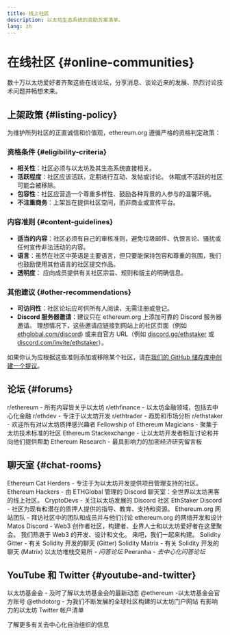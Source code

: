 ```yaml
---
title: 线上社区
description: 以太坊生态系统的资助方案清单。
lang: zh
---
```


# 在线社区 {#online-communities}

数十万以太坊爱好者齐聚这些在线论坛，分享消息、谈论近来的发展、热烈讨论技术问题并畅想未来。

## 上架政策 {#listing-policy}

为维护所列社区的正直诚信和价值观，ethereum.org 遵循严格的资格判定政策：

### 资格条件 {#eligibility-criteria}

- **相关性**：社区必须与以太坊及其生态系统直接相关。
- **活跃程度**：社区应该活跃，定期进行互动、发帖或讨论。 休眠或不活跃的社区可能会被移除。
- **包容性**：社区应营造一个尊重多样性、鼓励各种背景的人参与的温馨环境。
- **不注重商务**：上架旨在提供社区空间，而非商业或宣传平台。

### 内容准则 {#content-guidelines}

- **适当的内容**：社区必须有自己的审核准则，避免垃圾邮件、仇恨言论、骚扰或任何宣传非法活动的内容。
- **语言**：虽然在社区中英语是主要语言，但只要能保持包容和尊重的氛围，我们也鼓励使用其他语言的社区提交作品。
- **透明度**： 应向成员提供有关社区宗旨、规则和版主的明确信息。

### 其他建议 {#other-recommendations}

- **可访问性**：社区论坛应可供所有人阅读，无需注册或登记。
- **Discord 服务器邀请**：建议只在 ethereum.org 上添加可靠的 Discord 服务器邀请。 理想情况下，这些邀请应链接到网站上的社区页面（例如 [ethglobal.com/discord](https://ethglobal.com/discord)) 或来自官方 URL（例如 [discord.gg/ethstaker](https://discord.gg/ethstaker) 或 [discord.com/invite/ethstaker](https://discord.com/invite/ethstaker)）。

如果你认为应根据这些准则添加或移除某个社区，请[在我们的 GitHub 储存库中创建一个提议](https://github.com/ethereum/ethereum-org-website/issues)。


## 论坛 {#forums}

<SocialListItem socialIcon="reddit"><Link href="https://www.reddit.com/r/ethereum">r/ethereum</Link> - 所有内容皆关乎以太坊</SocialListItem>
<SocialListItem socialIcon="reddit"><Link href="https://www.reddit.com/r/ethfinance/">r/ethfinance</Link> - 以太坊金融领域，包括去中心化金融</SocialListItem>
<SocialListItem socialIcon="reddit"><Link href="https://www.reddit.com/r/ethdev/">r/ethdev</Link> - 专注于以太坊开发</SocialListItem>
<SocialListItem socialIcon="reddit"><Link href="https://www.reddit.com/r/ethtrader/">r/ethtrader</Link> - 趋势和市场分析</SocialListItem>
<SocialListItem socialIcon="reddit"><Link href="https://www.reddit.com/r/ethstaker/">r/ethstaker</Link> - 欢迎所有对以太坊质押感兴趣者</SocialListItem>
<SocialListItem socialIcon="webpage"><Link href="https://ethereum-magicians.org">Fellowship of Ethereum Magicians</Link> - 聚集于太坊技术标准的社区</SocialListItem>
<SocialListItem socialIcon="stackExchange"><Link href="https://ethereum.stackexchange.com">Ethereum Stackexchange</Link> - 让以太坊开发者相互讨论和并向他们提供帮助</SocialListItem>
<SocialListItem socialIcon="webpage"><Link href="https://ethresear.ch">Ethereum Research</Link> - 最具影响力的加密经济研究留言板</SocialListItem>

## 聊天室 {#chat-rooms}

<SocialListItem socialIcon="discord"><Link href="https://discord.com/invite/Nz6rtfJ8Cu">Ethereum Cat Herders</Link> - 专注于为以太坊开发提供项目管理支持的社区。</SocialListItem>
<SocialListItem socialIcon="discord"><Link href="https://ethglobal.com/discord">Ethereum Hackers</Link> - 由 ETHGlobal 管理的 Discord 聊天室：全世界以太坊黑客的线上社区。</SocialListItem>
<SocialListItem socialIcon="discord"><Link href="https://discord.gg/5W5tVb3">CryptoDevs</Link> - 关注以太坊发展的 Discord 社区</SocialListItem>
<SocialListItem socialIcon="discord"><Link href="https://discord.gg/ethstaker">EthStaker Discord</Link> - 社区为现有和潜在的质押人提供的指导、教育、支持和资源。</SocialListItem>
<SocialListItem socialIcon="discord"><Link href="https://discord.gg/ethereum-org">Ethereum.org 网站团队</Link> - 拜访社区中的团队和成员并与他们讨论 ethereum.org 的网络开发和设计</SocialListItem>
<SocialListItem socialIcon="discord"><Link href="https://discord.matos.club/">Matos Discord</Link> - Web3 创作者社区，构建者、业界人士和以太坊爱好者在这里聚会。 我们热衷于 Web3 的开发、设计和文化。 来吧，我们一起来构建。</SocialListItem>
<SocialListItem socialIcon="webpage"><Link href="https://gitter.im/ethereum/solidity">Solidity Gitter</Link> - 有关 Solidity 开发的聊天 (Gitter)</SocialListItem>
<SocialListItem socialIcon="webpage"><Link href="https://matrix.to/#/#ethereum_solidity:gitter.im">Solidity Matrix</Link> - 有关 Solidity 开发的聊天 (Matrix)</SocialListItem>
<SocialListItem socialIcon="webpage"><Link href="https://ethereum.stackexchange.com/">以太坊堆栈交易所</Link> *- 问答论坛*</SocialListItem>
<SocialListItem socialIcon="webpage"><Link href="https://peeranha.io/">Peeranha</Link> *- 去中心化问答论坛*</SocialListItem>

## YouTube 和 Twitter {#youtube-and-twitter}

<SocialListItem socialIcon="youtube"><Link href="https://www.youtube.com/c/EthereumFoundation">以太坊基金会</Link> - 及时了解以太坊基金会的最新动态</SocialListItem>
<SocialListItem socialIcon="twitter"><Link href="https://twitter.com/ethereum">@ethereum</Link> -以太坊基金会官方账号</SocialListItem>
<SocialListItem socialIcon="twitter"><Link href="https://twitter.com/ethdotorg">@ethdotorg</Link> - 为我们不断发展的全球社区构建的以太坊门户网站</SocialListItem>
<SocialListItem socialIcon="webpage"><Link href="https://hive.one/c/ethereum?page=1">有影响力的以太坊 Twitter 帐户清单</Link></SocialListItem>

<Divider />

<Callout emoji=":classical_building:" titleKey="page-community:page-community-daos-callout-title" descriptionKey="page-community:page-community-daos-callout-description">
  <div>
    <ButtonLink href="/community/get-involved/#decentralized-autonomous-organizations-daos">
      了解更多有关去中心化自治组织的信息
    </ButtonLink>
  </div>
</Callout>
